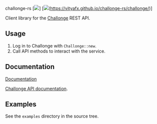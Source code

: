 challonge-rs [![](https://meritbadge.herokuapp.com/challonge)] [![](https://img.shields.io/badge/docs-online-2020ff.svg)(https://vityafx.github.io/challonge-rs/challonge/)]


Client library for the [Challonge](https://challonge.com) REST API.

## Usage
 1. Log in to Challonge with `Challonge::new`.
 2. Call API methods to interact with the service.

## Documentation
[Documentation](https://vityafx.github.io/challonge-rs/challonge/)

[Challonge API documentation](http://api.challonge.com/ru/v1/documents).

## Examples
See the `examples` directory in the source tree.

